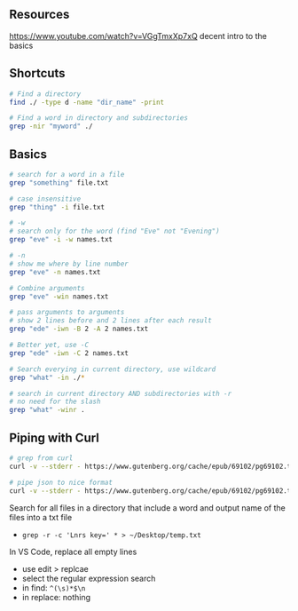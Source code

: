 
## Resources
https://www.youtube.com/watch?v=VGgTmxXp7xQ decent intro to the basics

## Shortcuts
```sh
# Find a directory
find ./ -type d -name "dir_name" -print

# Find a word in directory and subdirectories
grep -nir "myword" ./
```

## Basics
```sh
# search for a word in a file
grep "something" file.txt

# case insensitive
grep "thing" -i file.txt

# -w
# search only for the word (find "Eve" not "Evening")
grep "eve" -i -w names.txt

# -n 
# show me where by line number 
grep "eve" -n names.txt

# Combine arguments
grep "eve" -win names.txt

# pass arguments to arguments
# show 2 lines before and 2 lines after each result
grep "ede" -iwn -B 2 -A 2 names.txt

# Better yet, use -C
grep "ede" -iwn -C 2 names.txt

# Search everying in current directory, use wildcard
grep "what" -in ./*

# search in current directory AND subdirectories with -r 
# no need for the slash
grep "what" -winr .
```

## Piping with Curl
```sh 
# grep from curl
curl -v --stderr - https://www.gutenberg.org/cache/epub/69102/pg69102.txt | grep "website" -i

# pipe json to nice format
curl -v --stderr - https://www.gutenberg.org/cache/epub/69102/pg69102.txt | python3 -m json.tool
```

Search for all files in a directory that include a word
and output name of the files into a txt file

* `grep -r -c 'Lnrs key=' * > ~/Desktop/temp.txt`

In VS Code, replace all empty lines
* use  edit > replcae
* select the regular expression search
* in find: `^(\s)*$\n` 
* in replace: nothing

